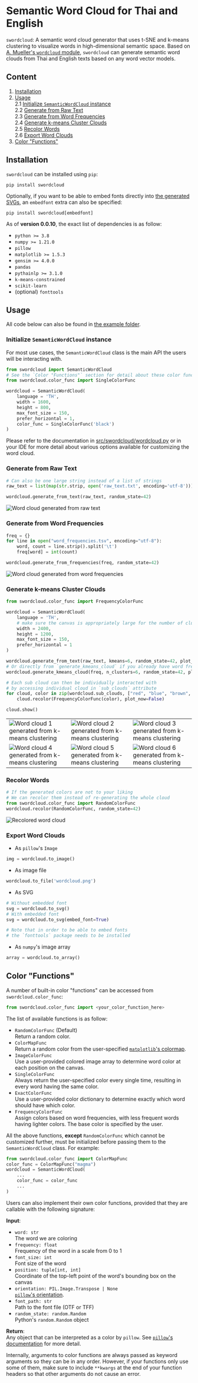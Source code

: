 # **Semantic Word Cloud for Thai and English**
`swordcloud`: A semantic word cloud generator that uses t-SNE and k-means clustering to visualize words in high-dimensional semantic space. Based on [A. Mueller's `wordcloud` module](https://github.com/amueller/word_cloud), `swordcloud` can generate semantic word clouds from Thai and English texts based on any word vector models.

## **Content**
1. [Installation](#installation)
2. [Usage](#usage)\
    2.1 [Initialize `SemanticWordCloud` instance](#initialize-semanticwordcloud-instance)\
    2.2 [Generate from Raw Text](#generate-from-raw-text)\
    2.3 [Generate from Word Frequencies](#generate-from-word-frequencies)\
    2.4 [Generate k-means Cluster Clouds](#generate-k-means-cluster-clouds)\
    2.5 [Recolor Words](#recolor-words)\
    2.6 [Export Word Clouds](#export-word-clouds)
3. [Color "Functions"](#color-functions)

## **Installation**
`swordcloud` can be installed using `pip`:
```
pip install swordcloud
```
Optionally, if you want to be able to embed fonts directly into [the generated SVGs](#export-word-clouds), an `embedfont` extra can also be specified:
```
pip install swordcloud[embedfont]
```
As of **version 0.0.10**, the exact list of dependencies is as follow:
- `python >= 3.8`
- `numpy >= 1.21.0`
- `pillow`
- `matplotlib >= 1.5.3`
- `gensim >= 4.0.0`
- `pandas`
- `pythainlp >= 3.1.0`
- `k-means-constrained`
- `scikit-learn`
- (optional) `fonttools`

## **Usage**
All code below can also be found in [the example folder](https://github.com/nlp-chula/swordcloud/tree/main/example).
### **Initialize `SemanticWordCloud` instance**
For most use cases, the `SemanticWordCloud` class is the main API the users will be interacting with.
```python
from swordcloud import SemanticWordCloud
# See the `Color "Functions"` section for detail about these color functions
from swordcloud.color_func import SingleColorFunc

wordcloud = SemanticWordCloud(
    language = 'TH',
    width = 1600,
    height = 800,
    max_font_size = 150,
    prefer_horizontal = 1,
    color_func = SingleColorFunc('black')
)
```
Please refer to the documentation in [src/swordcloud/wordcloud.py](https://github.com/nlp-chula/swordcloud/blob/main/src/swordcloud/wordcloud.py) or in your IDE for more detail about various options available for customizing the word cloud.
### **Generate from Raw Text**
```python
# Can also be one large string instead of a list of strings
raw_text = list(map(str.strip, open('raw_text.txt', encoding='utf-8')))

wordcloud.generate_from_text(raw_text, random_state=42)
```
![Word cloud generated from raw text](https://raw.githubusercontent.com/nlp-chula/swordcloud/main/example/generate_from_raw_text.png)
### **Generate from Word Frequencies**
```python
freq = {}
for line in open("word_frequencies.tsv", encoding="utf-8"):
    word, count = line.strip().split('\t')
    freq[word] = int(count)

wordcloud.generate_from_frequencies(freq, random_state=42)
```
![Word cloud generated from word frequencies](https://raw.githubusercontent.com/nlp-chula/swordcloud/main/example/generate_from_frequencies.png)
### **Generate k-means Cluster Clouds**
```python
from swordcloud.color_func import FrequencyColorFunc

wordcloud = SemanticWordCloud(
    language = 'TH',
    # make sure the canvas is appropriately large for the number of clusters
    width = 2400,
    height = 1200,
    max_font_size = 150,
    prefer_horizontal = 1
)

wordcloud.generate_from_text(raw_text, kmeans=6, random_state=42, plot_now=False)
# Or directly from `generate_kmeans_cloud` if you already have word frequencies
wordcloud.generate_kmeans_cloud(freq, n_clusters=6, random_state=42, plot_now=False)

# Each sub cloud can then be individually interacted with
# by accessing individual cloud in `sub_clouds` attribute
for cloud, color in zip(wordcloud.sub_clouds, ["red", "blue", "brown", "green", "black", "orange"]):
    cloud.recolor(FrequencyColorFunc(color), plot_now=False)

cloud.show()
```
||||
-|-|-
![Word cloud 1 generated from k-means clustering](https://raw.githubusercontent.com/nlp-chula/swordcloud/main/example/generate_kmeans_cloud_1.png)|![Word cloud 2 generated from k-means clustering](https://raw.githubusercontent.com/nlp-chula/swordcloud/main/example/generate_kmeans_cloud_2.png)|![Word cloud 3 generated from k-means clustering](https://raw.githubusercontent.com/nlp-chula/swordcloud/main/example/generate_kmeans_cloud_3.png)
![Word cloud 4 generated from k-means clustering](https://raw.githubusercontent.com/nlp-chula/swordcloud/main/example/generate_kmeans_cloud_4.png)|![Word cloud 5 generated from k-means clustering](https://raw.githubusercontent.com/nlp-chula/swordcloud/main/example/generate_kmeans_cloud_5.png)|![Word cloud 6 generated from k-means clustering](https://raw.githubusercontent.com/nlp-chula/swordcloud/main/example/generate_kmeans_cloud_6.png)
### **Recolor Words**
```python
# If the generated colors are not to your liking
# We can recolor them instead of re-generating the whole cloud
from swordcloud.color_func import RandomColorFunc
wordcloud.recolor(RandomColorFunc, random_state=42)
```
![Recolored word cloud](https://raw.githubusercontent.com/nlp-chula/swordcloud/main/example/recolor.png)
### **Export Word Clouds**
- As `pillow`'s `Image`
```python
img = wordcloud.to_image()
```
- As image file
```python
wordcloud.to_file('wordcloud.png')
```
- As SVG
```python
# Without embedded font
svg = wordcloud.to_svg()
# With embedded font
svg = wordcloud.to_svg(embed_font=True)

# Note that in order to be able to embed fonts
# the `fonttools` package needs to be installed
```
- As `numpy`'s image array
```python
array = wordcloud.to_array()
```

## **Color "Functions"**
A number of built-in color "functions" can be accessed from  `swordcloud.color_func`:
```python
from swordcloud.color_func import <your_color_function_here>
```
The list of available functions is as follow:
- `RandomColorFunc` (Default)\
    Return a random color.
- `ColorMapFunc`\
    Return a random color from the user-specified [`matplotlib`'s colormap](https://matplotlib.org/stable/gallery/color/colormap_reference.html).
- `ImageColorFunc`\
    Use a user-provided colored image array to determine word color at each position on the canvas.
- `SingleColorFunc`\
    Always return the user-specified color every single time, resulting in every word having the same color.
- `ExactColorFunc`\
    Use a user-provided color dictionary to determine exactly which word should have which color.
- `FrequencyColorFunc`\
    Assign colors based on word frequencies, with less frequent words having lighter colors. The base color is specified by the user.

All the above functions, **except** `RandomColorFunc` which cannot be customized further, must be initialized before passing them to the `SemanticWordCloud` class. For example:
```python
from swordcloud.color_func import ColorMapFunc
color_func = ColorMapFunc("magma")
wordcloud = SemanticWordCloud(
    ...
    color_func = color_func
    ...
)
```
Users can also implement their own color functions, provided that they are callable with the following signature:

**Input**:
- `word: str`\
    The word we are coloring
- `frequency: float`\
    Frequency of the word in a scale from 0 to 1
- `font_size: int`\
    Font size of the word
- `position: tuple[int, int]`\
    Coordinate of the top-left point  of the word's bounding box on the canvas
- `orientation: PIL.Image.Transpose | None`\
    [`pillow`'s orientation](https://pillow.readthedocs.io/en/stable/reference/Image.html#transpose-methods).
- `font_path: str`\
    Path to the font file (OTF or TFF)
- `random_state: random.Random`\
    Python's `random.Random` object

**Return**:\
Any object that can be interpreted as a color by `pillow`. See [`pillow`'s documentation](https://pillow.readthedocs.io/en/stable/) for more detail.

Internally, arguments to color functions are always passed as keyword arguments so they can be in any order. However, if your functions only use some of them, make sure to include `**kwargs` at the end of your function headers so that other arguments do not cause an error.
